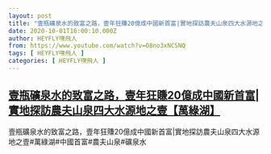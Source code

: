 ```yaml
---
layout: post
title: "壹瓶礦泉水的致富之路，壹年狂賺20億成中國新首富|實地探訪農夫山泉四大水源地之壹【萬綠湖】"
date: 2020-10-01T16:00:10.000Z
author: HEYFLY嘿飛人
from: https://www.youtube.com/watch?v=O8no3xNCSNQ
tags: [ HEYFLY嘿飛人 ]
categories: [ HEYFLY嘿飛人 ]
---
```

<!--1601568010000-->
[壹瓶礦泉水的致富之路，壹年狂賺20億成中國新首富|實地探訪農夫山泉四大水源地之壹【萬綠湖】](https://www.youtube.com/watch?v=O8no3xNCSNQ)
------

<div>
壹瓶礦泉水的致富之路，壹年狂賺20億成中國新首富|實地探訪農夫山泉四大水源地之壹#萬綠湖#中國首富#農夫山泉#礦泉水
</div>
